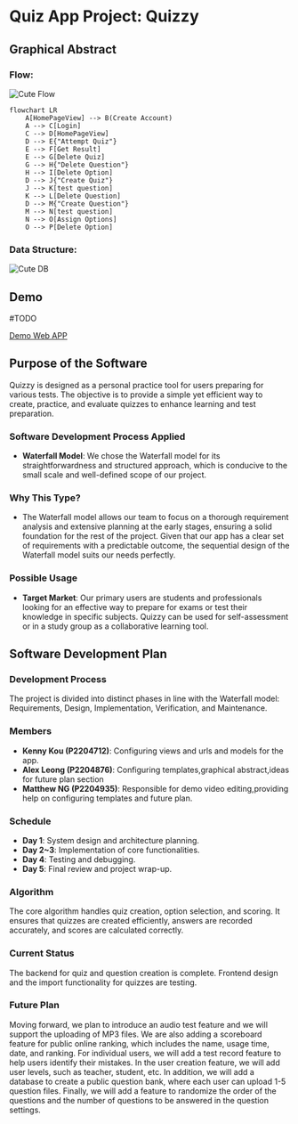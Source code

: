 # Quiz App Project: Quizzy

## Graphical Abstract
### Flow:
![Cute Flow](https://i.imgur.com/nFfABcg.jpeg "A cute Flow")

```mermaid
flowchart LR
    A[HomePageView] --> B(Create Account)
    A --> C[Login]
    C --> D[HomePageView]
    D --> E{"Attempt Quiz"}
    E --> F[Get Result]
    E --> G[Delete Quiz]
    G --> H{"Delete Question"}
    H --> I[Delete Option]
    D --> J{"Create Quiz"}
    J --> K[test question]
    K --> L[Delete Question]
    D --> M{"Create Question"}
    M --> N[test question]
    N --> O[Assign Options]
    O --> P[Delete Option]
```

### Data Structure:
![Cute DB](https://i.imgur.com/2MpdU5S.png "A cute DB")

## Demo
#TODO

[Demo Web APP](http://getbackwork.pythonanywhere.com/quiz)

## Purpose of the Software
Quizzy is designed as a personal practice tool for users preparing for various tests. The objective is to provide a simple yet efficient way to create, practice, and evaluate quizzes to enhance learning and test preparation.

### Software Development Process Applied
- **Waterfall Model**: We chose the Waterfall model for its straightforwardness and structured approach, which is conducive to the small scale and well-defined scope of our project.

### Why This Type?
- The Waterfall model allows our team to focus on a thorough requirement analysis and extensive planning at the early stages, ensuring a solid foundation for the rest of the project. Given that our app has a clear set of requirements with a predictable outcome, the sequential design of the Waterfall model suits our needs perfectly.

### Possible Usage
- **Target Market**: Our primary users are students and professionals looking for an effective way to prepare for exams or test their knowledge in specific subjects. Quizzy can be used for self-assessment or in a study group as a collaborative learning tool.

## Software Development Plan

### Development Process
The project is divided into distinct phases in line with the Waterfall model: Requirements, Design, Implementation, Verification, and Maintenance. 

### Members
- **Kenny Kou (P2204712)**: Configuring views and urls and models for the app.
- **Alex Leong (P2204876)**: Configuring templates,graphical abstract,ideas for future plan section
- **Matthew NG (P2204935)**: Responsible for demo video editing,providing help on configuring templates and future plan.

### Schedule
- **Day 1**: System design and architecture planning.
- **Day 2~3**: Implementation of core functionalities.
- **Day 4**: Testing and debugging.
- **Day 5**: Final review and project wrap-up.

### Algorithm
The core algorithm handles quiz creation, option selection, and scoring. It ensures that quizzes are created efficiently, answers are recorded accurately, and scores are calculated correctly.

### Current Status
The backend for quiz and question creation is complete. Frontend design and the import functionality for quizzes are testing.

### Future Plan
Moving forward, we plan to introduce an audio test feature and we will support the uploading of MP3 files. We are also adding a scoreboard feature for public online ranking, which includes the name, usage time, date, and ranking. For individual users, we will add a test record feature to help users identify their mistakes. In the user creation feature, we will add user levels, such as teacher, student, etc. In addition, we will add a database to create a public question bank, where each user can upload 1-5 question files. Finally, we will add a feature to randomize the order of the questions and the number of questions to be answered in the question settings.
